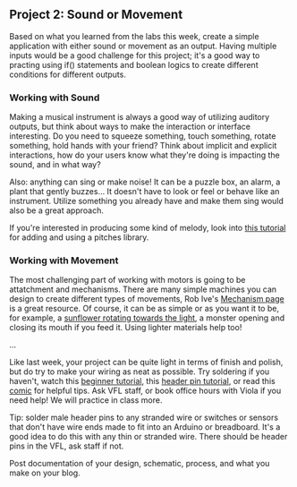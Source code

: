 ## Project 2: Sound or Movement

Based on what you learned from the labs this week, create a simple application with either sound or movement as an output. Having multiple inputs would be a good challenge for this project; it's a good way to practing using if() statements and boolean logics to create different conditions for different outputs.

### Working with Sound

Making a musical instrument is always a good way of utilizing auditory outputs, but think about ways to make the interaction or interface interesting. Do you need to squeeze something, touch something, rotate something, hold hands with your friend? Think about implicit and explicit interactions, how do your users know what they're doing is impacting the sound, and in what way?

Also: anything can sing or make noise! It can be a puzzle box, an alarm, a plant that gently buzzes... It doesn't have to look or feel or behave like an instrument. Utilize something you already have and make them sing would also be a great approach.

If you're interested in producing some kind of melody, look into [this tutorial](https://www.arduino.cc/en/Tutorial/BuiltInExamples/toneMelody) for adding and using a pitches library.

### Working with Movement

The most challenging part of working with motors is going to be attatchment and mechanisms. There are many simple machines you can design to create different types of movements, Rob Ive's [Mechanism page](https://www.robives.com/mechanism/) is a great resource. Of course, it can be as simple or as you want it to be, for example, a [sunflower rotating towards the light](https://create.arduino.cc/projecthub/Mako_/arduino-sunflower-c4fd84?ref=tag&ref_id=servo&offset=1), a monster opening and closing its mouth if you feed it. Using lighter materials help too!

...

Like last week, your project can be quite light in terms of finish and polish, but do try to make your wiring as neat as possible. Try soldering if you haven't, watch this [beginner tutorial](https://www.youtube.com/watch?v=Qps9woUGkvI), this [header pin tutorial](https://www.youtube.com/watch?v=IkjMK26ROcM), or read this [comic](https://drive.google.com/file/d/1L_w3QaK71HDD8ipvT3ry6TKAMcCHSOdG/view?usp=sharing) for helpful tips. Ask VFL staff, or book office hours with Viola if you need help! We will practice in class more.

Tip: solder male header pins to any stranded wire or switches or sensors that don't have wire ends made to fit into an Arduino or breadboard. It's a good idea to do this with any thin or stranded wire. There should be header pins in the VFL, ask staff if not.

Post documentation of your design, schematic, process, and what you make on your blog.
